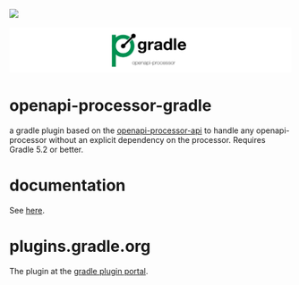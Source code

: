 [![][badge-ci]][workflow-ci]

![openapi-processor-gradle logo](images/openapi-processor-gradle@1280x200.png)


# openapi-processor-gradle 

a gradle plugin based on the [openapi-processor-api][oap-api] to handle any openapi-processor without an explicit dependency on the processor. Requires Gradle 5.2 or better.

# documentation

See [here][oap-docs].

# plugins.gradle.org

The plugin at the [gradle plugin portal][oap-plugin].
  

[badge-license]: https://img.shields.io/badge/License-Apache%202.0-blue.svg?labelColor=313A42
[badge-ci]: https://github.com/hauner/openapi-processor-gradle/workflows/ci/badge.svg
[workflow-ci]: https://github.com/hauner/openapi-processor-gradle/actions?query=workflow%3Aci

[oap-api]: https://github.com/openapi-processor/openapi-processor-api
[oap-docs]: https://hauner.github.com/openapi-processor/gradle/current/index.html
[oap-license]: https://github.com/openapi-processor/openapi-processor-gradle/blob/master/LICENSE
[oap-plugin]: https://plugins.gradle.org/plugin/com.github.hauner.openapi-processor

